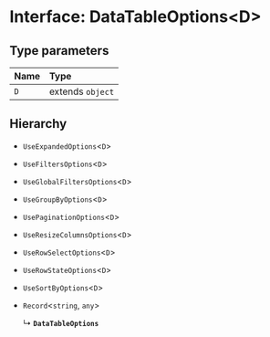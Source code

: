 # Interface: DataTableOptions<D\>

## Type parameters

| Name | Type |
| :------ | :------ |
| `D` | extends `object` |

## Hierarchy

- `UseExpandedOptions`<`D`\>

- `UseFiltersOptions`<`D`\>

- `UseGlobalFiltersOptions`<`D`\>

- `UseGroupByOptions`<`D`\>

- `UsePaginationOptions`<`D`\>

- `UseResizeColumnsOptions`<`D`\>

- `UseRowSelectOptions`<`D`\>

- `UseRowStateOptions`<`D`\>

- `UseSortByOptions`<`D`\>

- `Record`<`string`, `any`\>

  ↳ **`DataTableOptions`**
